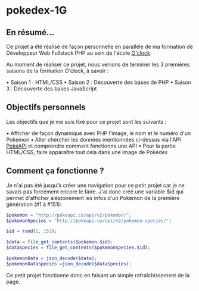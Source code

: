 # pokedex-1G

## En résumé...
Ce projet a été réalisé de façon personnelle en parallèle de ma formation de Développeur Web Fullstack PHP au sein de l'école [O'clock](https://oclock.io/formations/developpeur-web).

Au moment de réaliser ce projet, nous venions de terminer les 3 premières saisons de la formation O'clock, à savoir :

• Saison 1 : HTML/CSS
• Saison 2 : Découverte des bases de PHP
• Saison 3 : Découverte des bases JavaScript

## Objectifs personnels

Les objectifs que je me suis fixé pour ce projet sont les suivants :

• Afficher de façon dynamique avec PHP l'image, le nom et le numéro d'un Pokemon
• Aller chercher les données mentionnées ci-dessus via l'API [PokéAPI](https://pokeapi.co/) et comprendre comment fonctionne une API
• Pour la partie HTML/CSS, faire apparaître tout cela dans une image de Pokédex

## Comment ça fonctionne ? 

Je n'ai pas été jusqu'à créer une navigation pour ce petit projet car je ne savais pas forcément encore le faire. J'ai donc créé une variable $id qui permet d'afficher aléatoirement les infos d'un Pokémon de la première génération (#1 à #151):

```php
$pokemon = "http://pokeapi.co/api/v2/pokemon/";
$pokemonSpecies = "http://pokeapi.co/api/v2/pokemon-species/";

$id = rand(1, 151);

$data = file_get_contents($pokemon.$id);
$dataSpecies = file_get_contents($pokemonSpecies.$id);

$pokemonData = json_decode($data);
$pokemonDataSpecies =json_decode($dataSpecies);
```

Ce petit projet fonctionne donc en faisant un simple rafraîchissement de la page. 

